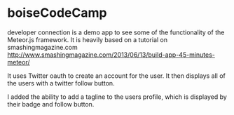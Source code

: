 boiseCodeCamp
=============

developer connection is a demo app to see some of the functionality of the Meteor.js framework.  It is heavily based on 
a tutorial on smashingmagazine.com http://www.smashingmagazine.com/2013/06/13/build-app-45-minutes-meteor/

It uses Twitter oauth to create an account for the user.  It then displays all of the users with a twitter follow button.

I added the ability to add a tagline to the users profile, which is displayed by their badge and follow button.


